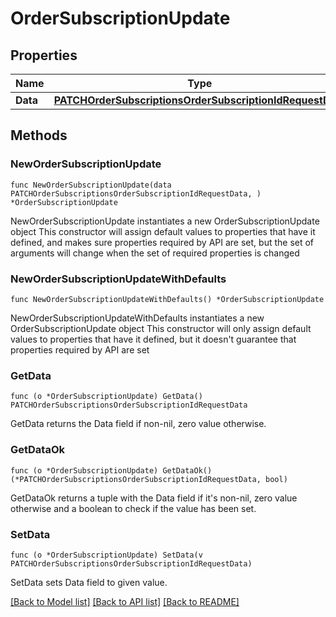 # OrderSubscriptionUpdate

## Properties

Name | Type | Description | Notes
------------ | ------------- | ------------- | -------------
**Data** | [**PATCHOrderSubscriptionsOrderSubscriptionIdRequestData**](PATCHOrderSubscriptionsOrderSubscriptionIdRequestData.md) |  | 

## Methods

### NewOrderSubscriptionUpdate

`func NewOrderSubscriptionUpdate(data PATCHOrderSubscriptionsOrderSubscriptionIdRequestData, ) *OrderSubscriptionUpdate`

NewOrderSubscriptionUpdate instantiates a new OrderSubscriptionUpdate object
This constructor will assign default values to properties that have it defined,
and makes sure properties required by API are set, but the set of arguments
will change when the set of required properties is changed

### NewOrderSubscriptionUpdateWithDefaults

`func NewOrderSubscriptionUpdateWithDefaults() *OrderSubscriptionUpdate`

NewOrderSubscriptionUpdateWithDefaults instantiates a new OrderSubscriptionUpdate object
This constructor will only assign default values to properties that have it defined,
but it doesn't guarantee that properties required by API are set

### GetData

`func (o *OrderSubscriptionUpdate) GetData() PATCHOrderSubscriptionsOrderSubscriptionIdRequestData`

GetData returns the Data field if non-nil, zero value otherwise.

### GetDataOk

`func (o *OrderSubscriptionUpdate) GetDataOk() (*PATCHOrderSubscriptionsOrderSubscriptionIdRequestData, bool)`

GetDataOk returns a tuple with the Data field if it's non-nil, zero value otherwise
and a boolean to check if the value has been set.

### SetData

`func (o *OrderSubscriptionUpdate) SetData(v PATCHOrderSubscriptionsOrderSubscriptionIdRequestData)`

SetData sets Data field to given value.



[[Back to Model list]](../README.md#documentation-for-models) [[Back to API list]](../README.md#documentation-for-api-endpoints) [[Back to README]](../README.md)


